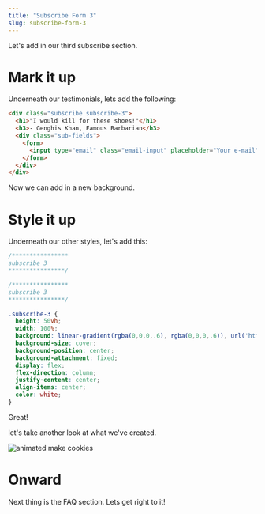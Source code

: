 ```yaml
---
title: "Subscribe Form 3"
slug: subscribe-form-3
---
```


Let's add in our third subscribe section.

# Mark it up

Underneath our testimonials, lets add the following:

```HTML
<div class="subscribe subscribe-3">
  <h1>"I would kill for these shoes!"</h1>
  <h3>- Genghis Khan, Famous Barbarian</h3>
  <div class="sub-fields">
    <form>
      <input type="email" class="email-input" placeholder="Your e-mail"><button class="email-sub">Subscribe</button>
    </form>
  </div>
</div>
```
Now we can add in a new background.

# Style it up

Underneath our other styles, let's add this:

```CSS
/****************
subscribe 3
****************/

/****************
subscribe 3
****************/

.subscribe-3 {
  height: 50vh;
  width: 100%;
  background: linear-gradient(rgba(0,0,0,.6), rgba(0,0,0,.6)), url('https://images.pexels.com/photos/631986/pexels-photo-631986.jpeg?auto=compress&cs=tinysrgb&dpr=2&h=650&w=940');
  background-size: cover;
  background-position: center;
  background-attachment: fixed;
  display: flex;
  flex-direction: column;
  justify-content: center;
  align-items: center;
  color: white;
}

```
Great!

let's take another look at what we've created.

![animated make cookies](images/cookies.gif "make cookies landing page")    

# Onward

Next thing is the FAQ section. Lets get right to it!
